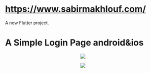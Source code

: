 # https://www.sabirmakhlouf.com/

A new Flutter project.

# A Simple Login Page android&ios


<p align="center"><img src="http://4.bp.blogspot.com/--nxMtcJ0lNs/XIpluU8y2BI/AAAAAAAAAFY/uDSHlVaiBAYYD4tymlfTYJEpoagOoWhVQCK4BGAYYCw/s1600/Screenshot_2019-03-14-01-48-32.png
"></p>

<p align="center"><img src="http://1.bp.blogspot.com/-6rG0zabpeJU/XIpl1zEdruI/AAAAAAAAAFg/RBorZpZ_b5sOffVNSyQjS_lmrjZTk1ymgCK4BGAYYCw/s1600/Screenshot_2019-03-14-01-49-13.png
"></p>





